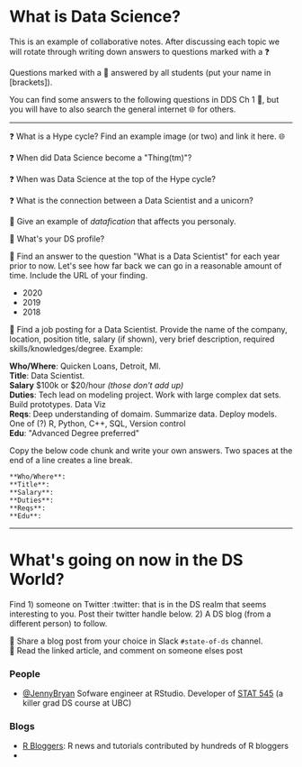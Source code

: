 # What is Data Science? 
This is an example of collaborative notes. After discussing each topic we will rotate through writing down answers to questions marked with a :question:

Questions marked with a :busts_in_silhouette: answered by all students (put your name in [brackets]). 

You can find some answers to the following questions in DDS Ch 1 
:book:, but you will have to also search the general internet :globe_with_meridians: for others. 

---

:question: What is a Hype cycle? Find an example image (or two) and link it here. :globe_with_meridians: 


:question: When did Data Science become a "Thing(tm)"?


:question: When was Data Science at the top of the Hype cycle? 

:question: What is the connection between a Data Scientist and a unicorn? 

:busts_in_silhouette: Give an example of _datafication_ that affects you personaly. 


:busts_in_silhouette: What's your DS profile?


:busts_in_silhouette: Find an answer to the question "What is a Data Scientist" for each year prior to now. Let's see how far back we can go in a reasonable amount of time. Include the URL of your finding. 

* 2020
* 2019
* 2018


:busts_in_silhouette: Find a job posting for a Data Scientist. Provide the name of the company, location, position title, salary (if shown), very brief description, required skills/knowledges/degree. Example: 

**Who/Where**: Quicken Loans, Detroit, MI.  
**Title**: Data Scientist.  
**Salary** $100k or $20/hour _(those don't add up)_  
**Duties**: Tech lead on modeling project. Work with large complex dat sets. Build prototypes. Data Viz  
**Reqs**: Deep understanding of domaim. Summarize data. Deploy models. One of (?) R, Python, C++, SQL, Version control  
**Edu**: "Advanced Degree preferred"

Copy the below code chunk and write your own answers. Two spaces at the end of a line creates a line break. 
```
**Who/Where**: 
**Title**: 
**Salary**: 
**Duties**: 
**Reqs**: 
**Edu**: 
```


----

# What's going on now in the DS World? 

Find 1) someone on Twitter :twitter: that is in the DS realm that seems interesting to you. Post their twitter handle below. 2) A DS blog (from a different person) to follow. 

:pencil: Share a blog post from your choice in Slack `#state-of-ds` channel.   
:pencil: Read the linked article,  and comment on someone elses post

### People

* [@JennyBryan](https://twitter.com/jennybryan) Sofware engineer at RStudio. Developer of [STAT 545](https://stat545.com/) (a killer grad DS course at UBC) 


### Blogs

* [R Bloggers](https://www.r-bloggers.com): R news and tutorials contributed by hundreds of R bloggers
* 